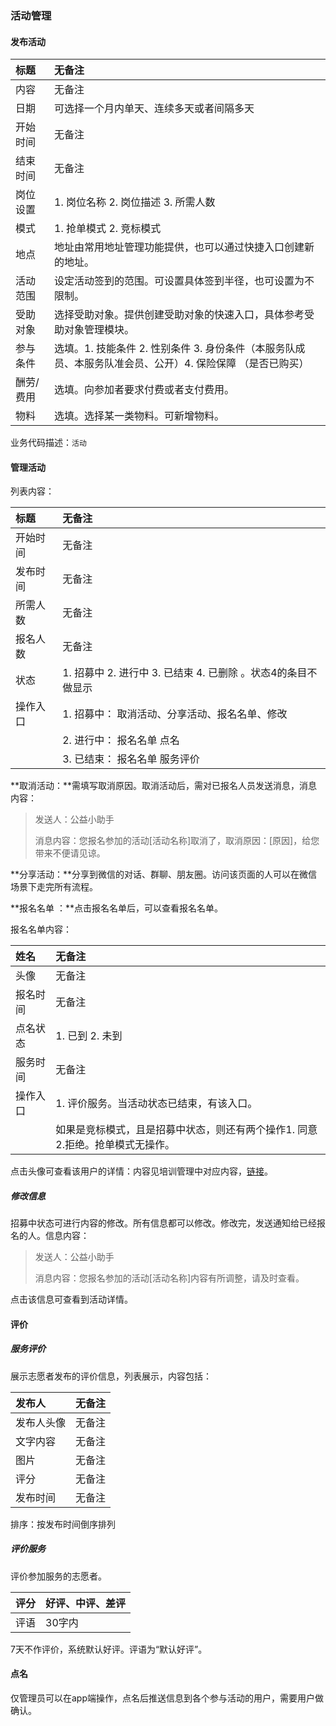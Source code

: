### 活动管理

#### 发布活动

| 标题 | 无备注 |
| :--- | :--- |
| 内容 | 无备注 |
| 日期 | 可选择一个月内单天、连续多天或者间隔多天 |
| 开始时间 | 无备注 |
| 结束时间 | 无备注 |
| 岗位设置 | 1. 岗位名称 2. 岗位描述 3. 所需人数 |
| 模式 | 1. 抢单模式 2. 竞标模式 |
| 地点 | 地址由常用地址管理功能提供，也可以通过快捷入口创建新的地址。 |
| 活动范围 | 设定活动签到的范围。可设置具体签到半径，也可设置为不限制。 |
| 受助对象 | 选择受助对象。提供创建受助对象的快速入口，具体参考受助对象管理模块。 |
| 参与条件 | 选填。1. 技能条件 2. 性别条件 3. 身份条件（本服务队成员、本服务队准会员、公开）4. 保险保障 （是否已购买） |
| 酬劳/费用 | 选填。向参加者要求付费或者支付费用。 |
| 物料 | 选填。选择某一类物料。可新增物料。 |

业务代码描述：`活动`

#### 管理活动

列表内容：

| 标题 | 无备注 |
| :--- | :--- |
| 开始时间 | 无备注 |
| 发布时间 | 无备注 |
| 所需人数 | 无备注 |
| 报名人数 | 无备注 |
| 状态 | 1. 招募中 2. 进行中 3. 已结束 4. 已删除 。状态4的条目不做显示 |
| 操作入口 | 1. 招募中： 取消活动、分享活动、报名名单、修改 |
|  | 2. 进行中： 报名名单 点名 |
|  | 3. 已结束： 报名名单 服务评价 |

**取消活动：**需填写取消原因。取消活动后，需对已报名人员发送消息，消息内容：

> 发送人：公益小助手
>
> 消息内容：您报名参加的活动\[活动名称\]取消了，取消原因：\[原因\]，给您带来不便请见谅。

**分享活动：**分享到微信的对话、群聊、朋友圈。访问该页面的人可以在微信场景下走完所有流程。

**报名名单 ：**点击报名名单后，可以查看报名名单。

报名名单内容：

| 姓名 | 无备注 |
| :--- | :--- |
| 头像 | 无备注 |
| 报名时间 | 无备注 |
| 点名状态 | 1. 已到 2. 未到 |
| 服务时间 | 无备注 |
| 操作入口 | 1. 评价服务。当活动状态已结束，有该入口。 |
|  | 如果是竞标模式，且是招募中状态，则还有两个操作1. 同意 2.拒绝。抢单模式无操作。 |

点击头像可查看该用户的详情：内容见培训管理中对应内容，[链接](/pei-xun-guan-li.md)。

##### 修改信息

招募中状态可进行内容的修改。所有信息都可以修改。修改完，发送通知给已经报名的人。信息内容：

> 发送人：公益小助手
>
> 消息内容：您报名参加的活动\[活动名称\]内容有所调整，请及时查看。

点击该信息可查看到活动详情。

#### 评价

##### 服务评价

展示志愿者发布的评价信息，列表展示，内容包括：

| 发布人 | 无备注 |
| :--- | :--- |
| 发布人头像 | 无备注 |
| 文字内容 | 无备注 |
| 图片 | 无备注 |
| 评分 | 无备注 |
| 发布时间 | 无备注 |

排序：按发布时间倒序排列

##### 评价服务

评价参加服务的志愿者。

| 评分 | 好评、中评、差评 |
| :--- | :--- |
| 评语 | 30字内 |

7天不作评价，系统默认好评。评语为“默认好评”。

#### 点名

仅管理员可以在app端操作，点名后推送信息到各个参与活动的用户，需要用户做确认。



